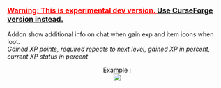<h3 style="text-decoration: underline; color: #ff0000;"><strong>Warning: This is experimental dev version. <a href="https://www.curseforge.com/wow/addons/dbgr">Use CurseForge version instead.</a></strong></h3>

<p>Addon show additional info on chat when gain exp and item icons when loot.<br/><i>Gained XP points, required repeats to next level, gained XP in percent, current XP status in percent</i></p>

<center>Example :<br/><img src="https://debuger.eu/wow/debuger_addon_screen-1.png"></img></center>
